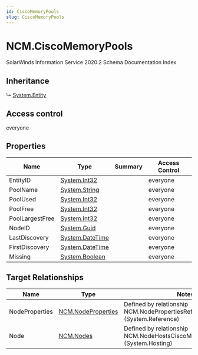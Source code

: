 ```yaml
---
id: CiscoMemoryPools
slug: CiscoMemoryPools
---
```


# NCM.CiscoMemoryPools

SolarWinds Information Service 2020.2 Schema Documentation Index

## Inheritance

↳ [System.Entity](./../System/Entity)

## Access control

everyone

## Properties

| Name | Type | Summary | Access Control |
| ------ | ------ | ------ | ------ |
| EntityID | [System.Int32](https://docs.microsoft.com/en-us/dotnet/api/system.int32) |  | everyone |
| PoolName | [System.String](https://docs.microsoft.com/en-us/dotnet/api/system.string) |  | everyone |
| PoolUsed | [System.Int32](https://docs.microsoft.com/en-us/dotnet/api/system.int32) |  | everyone |
| PoolFree | [System.Int32](https://docs.microsoft.com/en-us/dotnet/api/system.int32) |  | everyone |
| PoolLargestFree | [System.Int32](https://docs.microsoft.com/en-us/dotnet/api/system.int32) |  | everyone |
| NodeID | [System.Guid](https://docs.microsoft.com/en-us/dotnet/api/system.guid) |  | everyone |
| LastDiscovery | [System.DateTime](https://docs.microsoft.com/en-us/dotnet/api/system.datetime) |  | everyone |
| FirstDiscovery | [System.DateTime](https://docs.microsoft.com/en-us/dotnet/api/system.datetime) |  | everyone |
| Missing | [System.Boolean](https://docs.microsoft.com/en-us/dotnet/api/system.boolean) |  | everyone |

## Target Relationships

| Name | Type | Notes |
| ------ | ------ | ------ |
| NodeProperties | [NCM.NodeProperties](./../NCM/NodeProperties) | Defined by relationship NCM.NodePropertiesRefCiscoMemoryPools (System.Reference) |
| Node | [NCM.Nodes](./../NCM/Nodes) | Defined by relationship NCM.NodeHostsCiscoMemoryPools (System.Hosting) |

